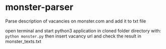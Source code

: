 # monster-parser
Parse description of vacancies on monster.com and add it to txt file

open terminal and start python3 application in cloned folder directory with:
`python monster.py` 
then insert vacancy url and check the result in monster_texts.txt
